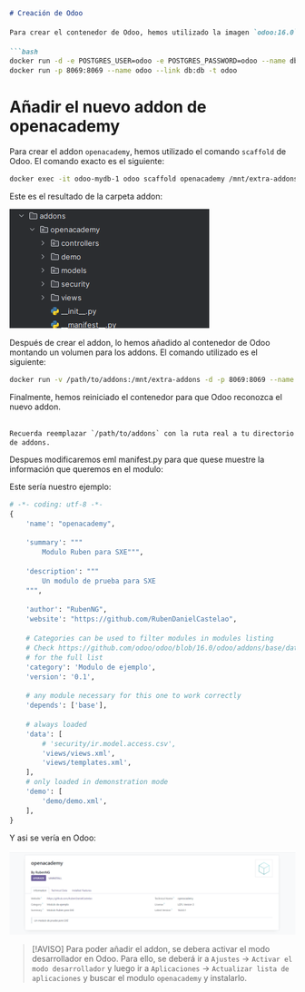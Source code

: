 
```markdown
# Creación de Odoo

Para crear el contenedor de Odoo, hemos utilizado la imagen `odoo:16.0` de Docker. El comando utilizado para crear el contenedor es el siguiente:

```bash
docker run -d -e POSTGRES_USER=odoo -e POSTGRES_PASSWORD=odoo --name db postgres:13
docker run -p 8069:8069 --name odoo --link db:db -t odoo
```

# Añadir el nuevo addon de openacademy

Para crear el addon `openacademy`, hemos utilizado el comando `scaffold` de Odoo. El comando exacto es el siguiente:

```bash
docker exec -it odoo-mydb-1 odoo scaffold openacademy /mnt/extra-addons
```

Este es el resultado de la carpeta addon:

![Carpeta addon](https://github.com/RubenDanielCastelao/SXE-Odoo_Modulo/blob/master/images/addon-file.png)

Después de crear el addon, lo hemos añadido al contenedor de Odoo montando un volumen para los addons. El comando utilizado es el siguiente:

```bash
docker run -v /path/to/addons:/mnt/extra-addons -d -p 8069:8069 --name odoo --link db:db -t odoo
```

Finalmente, hemos reiniciado el contenedor para que Odoo reconozca el nuevo addon.
```

Recuerda reemplazar `/path/to/addons` con la ruta real a tu directorio de addons.
```

Despues modificaremos eml manifest.py para que quese muestre la información que queremos en el modulo:

Este sería nuestro ejemplo:

```python
# -*- coding: utf-8 -*-
{
    'name': "openacademy",

    'summary': """
        Modulo Ruben para SXE""",

    'description': """
        Un modulo de prueba para SXE
    """,

    'author': "RubenNG",
    'website': "https://github.com/RubenDanielCastelao",

    # Categories can be used to filter modules in modules listing
    # Check https://github.com/odoo/odoo/blob/16.0/odoo/addons/base/data/ir_module_category_data.xml
    # for the full list
    'category': 'Modulo de ejemplo',
    'version': '0.1',

    # any module necessary for this one to work correctly
    'depends': ['base'],

    # always loaded
    'data': [
        # 'security/ir.model.access.csv',
        'views/views.xml',
        'views/templates.xml',
    ],
    # only loaded in demonstration mode
    'demo': [
        'demo/demo.xml',
    ],
}

```

Y asi se vería en Odoo:

![App en Odoo](https://github.com/RubenDanielCastelao/SXE-Odoo_Modulo/blob/master/images/odoo-addon.png)

> [!AVISO]
> Para poder añadir el addon, se debera activar el modo desarrollador en Odoo. Para ello, se deberá ir a `Ajustes` -> `Activar el modo desarrollador` y luego ir a `Aplicaciones` -> `Actualizar lista de aplicaciones` y buscar el modulo `openacademy` y instalarlo.